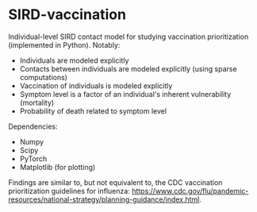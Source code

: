 # SIRD-vaccination
Individual-level SIRD contact model for studying vaccination prioritization (implemented in Python). Notably:
* Individuals are modeled explicitly
* Contacts between individuals are modeled explicitly (using sparse computations)
* Vaccination of individuals is modeled explicitly
* Symptom level is a factor of an individual's inherent vulnerability (mortality)
* Probability of death related to symptom level

Dependencies:
* Numpy
* Scipy
* PyTorch
* Matplotlib (for plotting)

Findings are similar to, but not equivalent to, the CDC vaccination prioritization guidelines for influenza: https://www.cdc.gov/flu/pandemic-resources/national-strategy/planning-guidance/index.html.
